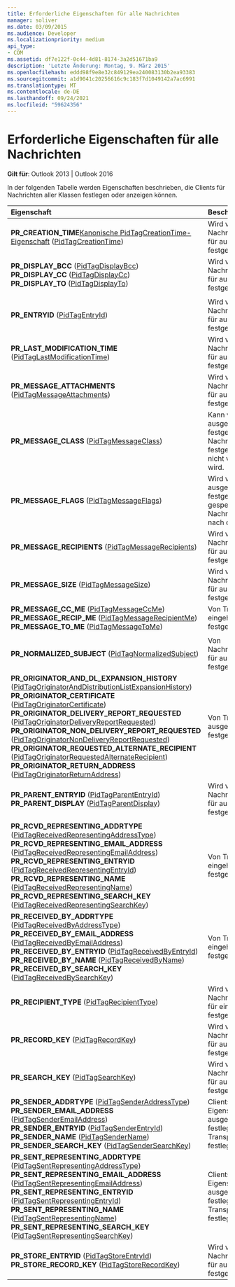 ```yaml
---
title: Erforderliche Eigenschaften für alle Nachrichten
manager: soliver
ms.date: 03/09/2015
ms.audience: Developer
ms.localizationpriority: medium
api_type:
- COM
ms.assetid: df7e122f-0c44-4d81-8174-3a2d51671ba9
description: 'Letzte Änderung: Montag, 9. März 2015'
ms.openlocfilehash: eddd98f9e8e32c849129ea240083130b2ea93383
ms.sourcegitcommit: a1d9041c20256616c9c183f7d1049142a7ac6991
ms.translationtype: MT
ms.contentlocale: de-DE
ms.lasthandoff: 09/24/2021
ms.locfileid: "59624356"
---
```

# <a name="required-properties-for-all-messages"></a>Erforderliche Eigenschaften für alle Nachrichten

  
  
**Gilt für**: Outlook 2013 | Outlook 2016 
  
In der folgenden Tabelle werden Eigenschaften beschrieben, die Clients für Nachrichten aller Klassen festlegen oder anzeigen können.
  
|**Eigenschaft**|**Beschreibung**|
|:-----|:-----|
|**PR_CREATION_TIME**[Kanonische PidTagCreationTime-Eigenschaft](pidtagcreationtime-canonical-property.md) ([PidTagCreationTime](pidtagcreationtime-canonical-property.md))  <br/> |Wird von Nachrichtenspeicheranbietern für ausgehende Nachrichten festgelegt.  <br/> |
|**PR_DISPLAY_BCC** ([PidTagDisplayBcc](pidtagdisplaybcc-canonical-property.md))  <br/> **PR_DISPLAY_CC** ([PidTagDisplayCc](pidtagdisplaycc-canonical-property.md))  <br/> **PR_DISPLAY_TO** ([PidTagDisplayTo](pidtagdisplayto-canonical-property.md))  <br/> |Wird von Nachrichtenspeicheranbietern für ausgehende Nachrichten festgelegt.  <br/> |
|||
|**PR_ENTRYID** ([PidTagEntryId](pidtagentryid-canonical-property.md))  <br/> |Wird von Nachrichtenspeicheranbietern für ausgehende Nachrichten festgelegt.  <br/> |
|**PR_LAST_MODIFICATION_TIME** ([PidTagLastModificationTime](pidtaglastmodificationtime-canonical-property.md))  <br/> |Wird von Nachrichtenspeicheranbietern für ausgehende Nachrichten festgelegt.  <br/> |
|**PR_MESSAGE_ATTACHMENTS** ([PidTagMessageAttachments](pidtagmessageattachments-canonical-property.md))  <br/> |Wird von Nachrichtenspeicheranbietern für ausgehende Nachrichten festgelegt.  <br/> |
|**PR_MESSAGE_CLASS** ([PidTagMessageClass](pidtagmessageclass-canonical-property.md))  <br/> |Kann von Clients für ausgehende Nachrichten festgelegt werden. muss von Nachrichtenspeicheranbietern festgelegt werden, wenn dies nicht von Clients festgelegt wird.  <br/> |
|**PR_MESSAGE_FLAGS** ([PidTagMessageFlags](pidtagmessageflags-canonical-property.md))  <br/> |Wird von Clients für ausgehende Nachrichten festgelegt, bevor sie gespeichert werden, und Nachrichtenspeicheranbieter nach dem Speichern.  <br/> |
|**PR_MESSAGE_RECIPIENTS** ([PidTagMessageRecipients](pidtagmessagerecipients-canonical-property.md))  <br/> |Wird von Nachrichtenspeicheranbietern für ausgehende Nachrichten festgelegt.  <br/> |
|**PR_MESSAGE_SIZE** ([PidTagMessageSize](pidtagmessagesize-canonical-property.md))  <br/> |Wird von Nachrichtenspeicheranbietern für ausgehende Nachrichten festgelegt.  <br/> |
|**PR_MESSAGE_CC_ME** ([PidTagMessageCcMe](pidtagmessageccme-canonical-property.md))  <br/> **PR_MESSAGE_RECIP_ME** ([PidTagMessageRecipientMe](pidtagmessagerecipientme-canonical-property.md))  <br/> **PR_MESSAGE_TO_ME** ([PidTagMessageToMe](pidtagmessagetome-canonical-property.md))  <br/> |Von Transportanbietern für eingehende Nachrichten festgelegt.  <br/> |
|||
|**PR_NORMALIZED_SUBJECT** ([PidTagNormalizedSubject](pidtagnormalizedsubject-canonical-property.md))  <br/> |Von Nachrichtenspeicheranbietern für ausgehende Nachrichten festgelegt  <br/> |
|**PR_ORIGINATOR_AND_DL_EXPANSION_HISTORY** ([PidTagOriginatorAndDistributionListExpansionHistory](pidtagoriginatoranddistributionlistexpansionhistory-canonical-property.md))  <br/> **PR_ORIGINATOR_CERTIFICATE** ([PidTagOriginatorCertificate](pidtagoriginatorcertificate-canonical-property.md))  <br/> **PR_ORIGINATOR_DELIVERY_REPORT_REQUESTED** ([PidTagOriginatorDeliveryReportRequested](pidtagoriginatordeliveryreportrequested-canonical-property.md))  <br/> **PR_ORIGINATOR_NON_DELIVERY_REPORT_REQUESTED** ([PidTagOriginatorNonDeliveryReportRequested](pidtagoriginatornondeliveryreportrequested-canonical-property.md))  <br/> **PR_ORIGINATOR_REQUESTED_ALTERNATE_RECIPIENT** ([PidTagOriginatorRequestedAlternateRecipient](pidtagoriginatorrequestedalternaterecipient-canonical-property.md))  <br/> **PR_ORIGINATOR_RETURN_ADDRESS** ([PidTagOriginatorReturnAddress](pidtagoriginatorreturnaddress-canonical-property.md))  <br/> |Von Transportanbietern für ausgehende Nachrichten festgelegt.  <br/> |
|**PR_PARENT_ENTRYID** ([PidTagParentEntryId](pidtagparententryid-canonical-property.md))  <br/> **PR_PARENT_DISPLAY** ([PidTagParentDisplay](pidtagparentdisplay-canonical-property.md))  <br/> |Wird von Nachrichtenspeicheranbietern für ausgehende Nachrichten festgelegt.  <br/> |
|||
|**PR_RCVD_REPRESENTING_ADDRTYPE** ([PidTagReceivedRepresentingAddressType](pidtagreceivedrepresentingaddresstype-canonical-property.md))  <br/> **PR_RCVD_REPRESENTING_EMAIL_ADDRESS** ([PidTagReceivedRepresentingEmailAddress](pidtagreceivedrepresentingemailaddress-canonical-property.md))  <br/> **PR_RCVD_REPRESENTING_ENTRYID** ([PidTagReceivedRepresentingEntryId](pidtagreceivedrepresentingentryid-canonical-property.md))  <br/> **PR_RCVD_REPRESENTING_NAME** ([PidTagReceivedRepresentingName](pidtagreceivedrepresentingname-canonical-property.md))  <br/> **PR_RCVD_REPRESENTING_SEARCH_KEY** ([PidTagReceivedRepresentingSearchKey](pidtagreceivedrepresentingsearchkey-canonical-property.md))  <br/> |Von Transportanbietern für eingehende Nachrichten festgelegt.  <br/> |
|**PR_RECEIVED_BY_ADDRTYPE** ([PidTagReceivedByAddressType](pidtagreceivedbyaddresstype-canonical-property.md))  <br/> **PR_RECEIVED_BY_EMAIL_ADDRESS** ([PidTagReceivedByEmailAddress](pidtagreceivedbyemailaddress-canonical-property.md))  <br/> **PR_RECEIVED_BY_ENTRYID** ([PidTagReceivedByEntryId](pidtagreceivedbyentryid-canonical-property.md))  <br/> **PR_RECEIVED_BY_NAME** ([PidTagReceivedByName](pidtagreceivedbyname-canonical-property.md))  <br/> **PR_RECEIVED_BY_SEARCH_KEY** ([PidTagReceivedBySearchKey](pidtagreceivedbysearchkey-canonical-property.md))  <br/> |Von Transportanbietern für eingehende Nachrichten festgelegt.  <br/> |
|**PR_RECIPIENT_TYPE** ([PidTagRecipientType](pidtagrecipienttype-canonical-property.md))  <br/> |Wird von Nachrichtenspeicheranbietern für eingehende Nachrichten festgelegt.  <br/> |
|**PR_RECORD_KEY** ([PidTagRecordKey](pidtagrecordkey-canonical-property.md))  <br/> |Wird von Nachrichtenspeicheranbietern für ausgehende Nachrichten festgelegt.  <br/> |
|**PR_SEARCH_KEY** ([PidTagSearchKey](pidtagsearchkey-canonical-property.md))  <br/> |Wird von Nachrichtenspeicheranbietern für ausgehende Nachrichten festgelegt.  <br/> |
|**PR_SENDER_ADDRTYPE** ([PidTagSenderAddressType](pidtagsenderaddresstype-canonical-property.md))  <br/> **PR_SENDER_EMAIL_ADDRESS** ([PidTagSenderEmailAddress](pidtagsenderemailaddress-canonical-property.md))  <br/> **PR_SENDER_ENTRYID** ([PidTagSenderEntryId](pidtagsenderentryid-canonical-property.md))  <br/> **PR_SENDER_NAME** ([PidTagSenderName](pidtagsendername-canonical-property.md))  <br/> **PR_SENDER_SEARCH_KEY** ([PidTagSenderSearchKey](pidtagsendersearchkey-canonical-property.md))  <br/> |Clients können diese Eigenschaften für ausgehende Nachrichten festlegen, aber Transportanbieter müssen sie festlegen.  <br/> |
|**PR_SENT_REPRESENTING_ADDRTYPE** ([PidTagSentRepresentingAddressType](pidtagsentrepresentingaddresstype-canonical-property.md))  <br/> **PR_SENT_REPRESENTING_EMAIL_ADDRESS** ([PidTagSentRepresentingEmailAddress](pidtagsentrepresentingemailaddress-canonical-property.md))  <br/> **PR_SENT_REPRESENTING_ENTRYID** ([PidTagSentRepresentingEntryId](pidtagsentrepresentingentryid-canonical-property.md))  <br/> **PR_SENT_REPRESENTING_NAME** ([PidTagSentRepresentingName](pidtagsentrepresentingname-canonical-property.md))  <br/> **PR_SENT_REPRESENTING_SEARCH_KEY** ([PidTagSentRepresentingSearchKey](pidtagsentrepresentingsearchkey-canonical-property.md))  <br/> |Clients können diese Eigenschaften für ausgehende Nachrichten festlegen, aber Transportanbieter müssen sie festlegen.  <br/> |
|**PR_STORE_ENTRYID** ([PidTagStoreEntryId](pidtagstoreentryid-canonical-property.md))  <br/> **PR_STORE_RECORD_KEY** ([PidTagStoreRecordKey](pidtagstorerecordkey-canonical-property.md))  <br/> |Wird von Nachrichtenspeicheranbietern für ausgehende Nachrichten festgelegt.  <br/> |
   


